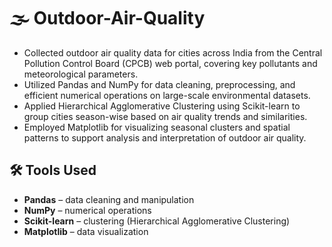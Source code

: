 # 🌫️ Outdoor-Air-Quality

- Collected outdoor air quality data for cities across India from the Central Pollution Control Board (CPCB) web portal, covering key pollutants and meteorological parameters.  
- Utilized Pandas and NumPy for data cleaning, preprocessing, and efficient numerical operations on large-scale environmental datasets.  
- Applied Hierarchical Agglomerative Clustering using Scikit-learn to group cities season-wise based on air quality trends and similarities.  
- Employed Matplotlib for visualizing seasonal clusters and spatial patterns to support analysis and interpretation of outdoor air quality.

## 🛠️ Tools Used

- **Pandas** – data cleaning and manipulation  
- **NumPy** – numerical operations  
- **Scikit-learn** – clustering (Hierarchical Agglomerative Clustering)  
- **Matplotlib** – data visualization  
